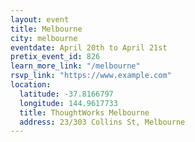 ```yaml
---
layout: event
title: Melbourne
city: melbourne
eventdate: April 20th to April 21st
pretix_event_id: 826
learn_more_link: "/melbourne"
rsvp_link: "https://www.example.com"
location:
  latitude: -37.8166797
  longitude: 144.9617733
  title: ThoughtWorks Melbourne
  address: 23/303 Collins St, Melbourne
---
```

